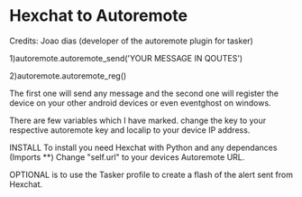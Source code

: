 Hexchat to Autoremote
=================

Credits: Joao dias (developer of the autoremote plugin for tasker)

1)autoremote.autoremote_send('YOUR MESSAGE IN QOUTES') 

2)autoremote.autoremote_reg() 

The first one will send any message and the second one will register the device on your other android devices or even eventghost on windows.

There are few variables which I have marked. change the key to your respective autoremote key and localip to your device IP address.﻿

INSTALL
To install you need Hexchat with Python and any dependances (Imports **)
Change "self.url" to your devices Autoremote URL.

OPTIONAL is to use the Tasker profile to create a flash of the alert sent from Hexchat.

